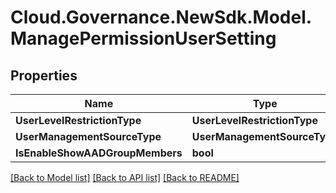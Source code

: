 # Cloud.Governance.NewSdk.Model.ManagePermissionUserSetting
## Properties

Name | Type | Description | Notes
------------ | ------------- | ------------- | -------------
**UserLevelRestrictionType** | **UserLevelRestrictionType** |  | [optional] 
**UserManagementSourceType** | **UserManagementSourceType** |  | [optional] 
**IsEnableShowAADGroupMembers** | **bool** |  | [optional] 

[[Back to Model list]](../README.md#documentation-for-models) [[Back to API list]](../README.md#documentation-for-api-endpoints) [[Back to README]](../README.md)

